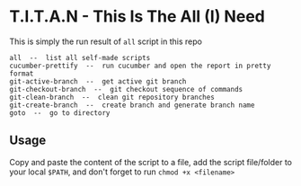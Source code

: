 # T.I.T.A.N - This Is The All (I) Need

This is simply the run result of `all` script in this repo

```
all  --  list all self-made scripts
cucumber-prettify  --  run cucumber and open the report in pretty format
git-active-branch  --  get active git branch
git-checkout-branch  --  git checkout sequence of commands
git-clean-branch  --  clean git repository branches
git-create-branch  --  create branch and generate branch name
goto  --  go to directory
```

## Usage

Copy and paste the content of the script to a file, add the script file/folder to your local `$PATH`, and don't forget to run `chmod +x <filename>`
